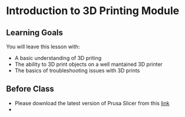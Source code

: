 # Introduction to 3D Printing Module

## Learning Goals
You will leave this lesson with:

- A basic understanding of 3D priting
- The ability to 3D print objects on a well mantained 3D printer 
- The basics of troubleshooting issues with 3D prints


## Before Class

* Please download the latest version of Prusa Slicer from this [link](https://www.prusa3d.com/page/prusaslicer_424/?_gl=1*1hyltrz*_ga*MTE1NjkxNTY5NC4xNjkzOTQ2NDE5*_ga_3HK7B7RT5V*MTY5ODU1NTM0NC4yLjAuMTY5ODU1NTM0NC42MC4wLjA.)
* 